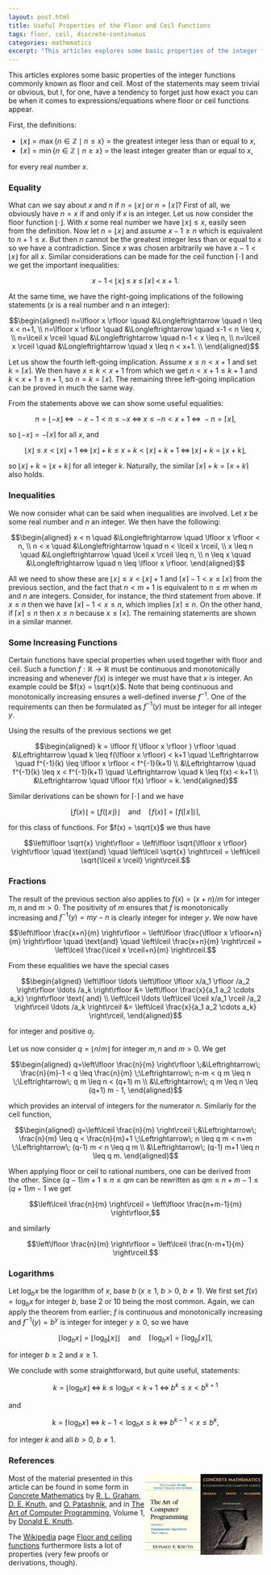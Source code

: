 ```yaml
---
layout: post.html
title: Useful Properties of the Floor and Ceil Functions
tags: floor, ceil, discrete-continuous
categories: mathematics
excerpt: "This articles explores some basic properties of the integer functions commonly known as floor and ceil. Most of the statements may seem trivial or obvious, but I, for one, have a tendency to forget just how exact you can be when it comes to expressions/equations where floor or ceil functions appear."
---
```

This articles explores some basic properties of the integer functions commonly known as floor and ceil. Most of the statements may seem trivial or obvious, but I, for one, have a tendency to forget just how exact you can be when it comes to expressions/equations where floor or ceil functions appear.

First, the definitions:

*   $\lfloor x \rfloor = \max \{ n \in \mathbb{Z} \mid n \leq x \}$ = the greatest integer less than or equal to $x$,
*   $\lceil  x \rceil  = \min \{ n \in \mathbb{Z} \mid n \geq x \}$ = the least integer greater than or equal to $x$,

for every real number $x$.

### Equality

What can we say about $x$ and $n$ if $n=\lfloor x \rfloor$ or $n=\lceil x \rceil$? First of all, we obviously have $n = x$ if and only if $x$ is an integer. Let us now consider the floor function $\lfloor \cdot \rfloor$. With $x$ some real number we have $\lfloor x \rfloor \leq x$, easily seen from the definition. Now let $n=\lfloor x \rfloor$ and assume $x-1 \geq n$ which is equivalent to $n+1 \leq x$. But then $n$ cannot be the greatest integer less than or equal to $x$ so we have a contradiction. Since $x$ was chosen arbitrarily we have $x-1 < \lfloor x \rfloor$ for all $x$. Similar considerations can be made for the ceil function $\lceil \cdot \rceil$ and we get the important inequalities:

$$x-1 \;<\; \lfloor x \rfloor \;\leq\; x \;\leq\; \lceil x \rceil \;<\; x+1.$$

At the same time, we have the right-going implications of the following statements ($x$ is a real number and $n$ an integer):

$$\begin{aligned} n=\lfloor x \rfloor \quad &\Longleftrightarrow \quad n \leq x < n+1, \\ n=\lfloor x \rfloor \quad &\Longleftrightarrow \quad x-1 < n \leq x, \\ n=\lceil x \rceil   \quad &\Longleftrightarrow \quad n-1 < x \leq n, \\ n=\lceil x \rceil   \quad &\Longleftrightarrow \quad x \leq n < x+1. \\ \end{aligned}$$

Let us show the fourth left-going implication. Assume $x \leq n < x+1$ and set $k=\lceil x \rceil$. We then have $x \leq k < x+1$ from which we get $n < x+1 \leq k+1$ and $k < x+1 \leq n+1$, so $n=k=\lceil x \rceil$. The remaining three left-going implication can be proved in much the same way.

From the statements above we can show some useful equalities:

$$n=\lfloor -x \rfloor \;\Leftrightarrow\; -x-1 < n \leq -x \;\Leftrightarrow\; x \leq -n < x+1 \;\Leftrightarrow\; -n=\lceil x \rceil,$$

so $\lfloor -x \rfloor = -\lceil x \rceil$ for all $x$, and

$$\lfloor x \rfloor \leq x < \lfloor x \rfloor+1 \;\Leftrightarrow\; \lfloor x \rfloor + k \leq x+k < \lfloor x \rfloor + k+1 \;\Leftrightarrow\; \lfloor x \rfloor + k = \lfloor x+k \rfloor,$$

so $\lfloor x \rfloor + k = \lfloor x+k \rfloor$ for all integer $k$. Naturally, the similar $\lceil x \rceil + k = \lceil x+k \rceil$ also holds.

### Inequalities

We now consider what can be said when inequalities are involved. Let $x$ be some real number and $n$ an integer. We then have the following:

$$\begin{aligned} x < n    \quad &\Longleftrightarrow \quad \lfloor x \rfloor < n, \\ n < x    \quad &\Longleftrightarrow \quad n < \lceil x \rceil, \\ x \leq n \quad &\Longleftrightarrow \quad \lceil x \rceil \leq n, \\ n \leq x \quad &\Longleftrightarrow \quad n \leq \lfloor x \rfloor. \end{aligned}$$

All we need to show these are $\lfloor x \rfloor \leq x < \lfloor x \rfloor + 1$ and $\lceil x \rceil - 1 < x \leq \lceil x \rceil$ from the previous section, and the fact that $n < m+1$ is equivalent to $n \leq m$ when $m$ and $n$ are integers. Consider, for instance, the third statement from above. If $x \leq n$ then we have $\lceil x \rceil - 1 < x \leq n$, which implies $\lceil x \rceil \leq n$. On the other hand, if $\lceil x \rceil \leq n$ then $x \leq n$ because $x \leq \lceil x \rceil$. The remaining statements are shown in a similar manner.

### Some Increasing Functions

Certain functions have special properties when used together with floor and ceil. Such a function
$f: \mathbb{R} \rightarrow \mathbb{R}$ must be continuous and monotonically increasing and whenever $f(x)$ is integer we must have that $x$ is integer. An example could be $f(x) = \sqrt{x}$. Note that being continuous and monotonically increasing ensures a well-defined inverse $f^{-1}$. One of the requirements can then be formulated as
$f^{-1}(y)$ must be integer for all integer $y$.

Using the results of the previous sections we get

$$\begin{aligned} k = \lfloor f( \lfloor x \rfloor ) \rfloor \quad &\Leftrightarrow \quad k \leq f(\lfloor x \rfloor) < k+1 \quad \Leftrightarrow \quad f^{-1}(k) \leq \lfloor x \rfloor < f^{-1}(k+1) \\ &\Leftrightarrow \quad f^{-1}(k) \leq x < f^{-1}(k+1) \quad \Leftrightarrow \quad k \leq f(x) < k+1 \\ &\Leftrightarrow \quad \lfloor f(x) \rfloor = k. \end{aligned}$$

Similar derivations can be shown for $\lceil \cdot \rceil$ and we have

$$\lfloor f(x) \rfloor = \lfloor f(\lfloor x \rfloor) \rfloor \quad \text{and} \quad \lceil f(x) \rceil = \lceil f(\lceil x \rceil) \rceil,$$

for this class of functions. For $f(x) = \sqrt{x}$ we thus have

$$\left\lfloor \sqrt{x} \right\rfloor = \left\lfloor \sqrt{\lfloor x \rfloor} \right\rfloor \quad \text{and} \quad \left\lceil \sqrt{x} \right\rceil = \left\lceil \sqrt{\lceil x \rceil} \right\rceil.$$

### Fractions

The result of the previous section also applies to $f(x) = (x + n)/m$ for integer $m, n$ and $m > 0$. The positivity of $m$ ensures that $f$ is monotonically increasing and $f^{-1}(y) = m y - n$ is clearly integer for integer $y$. We now have

$$\left\lfloor \frac{x+n}{m} \right\rfloor = \left\lfloor \frac{\lfloor x \rfloor+n}{m} \right\rfloor \quad \text{and} \quad \left\lceil \frac{x+n}{m} \right\rceil = \left\lceil \frac{\lceil x \rceil+n}{m} \right\rceil.$$

From these equalities we have the special cases

$$\begin{aligned} \left\lfloor \ldots \left\lfloor \lfloor x/a_1 \rfloor /a_2 \right\rfloor \ldots /a_k \right\rfloor &= \left\lfloor \frac{x}{a_1 a_2 \cdots a_k} \right\rfloor \text{ and} \\ \left\lceil \ldots \left\lceil \lceil x/a_1 \rceil /a_2 \right\rceil \ldots /a_k \right\rceil &= \left\lceil \frac{x}{a_1 a_2 \cdots a_k} \right\rceil, \end{aligned}$$

for integer and positive $a_j$.

Let us now consider $q = \lfloor n/m \rfloor$ for integer $m, n$ and $m > 0$. We get

$$\begin{aligned} q=\left\lfloor \frac{n}{m} \right\rfloor \;&\Leftrightarrow\; \frac{n}{m}-1 < q \leq \frac{n}{m} \;\Leftrightarrow\; n-m < q m \leq n \;\Leftrightarrow\; q m \leq n < (q+1) m \\ &\Leftrightarrow\; q m \leq n \leq (q+1) m - 1, \end{aligned}$$

which provides an interval of integers for the numerator $n$. Similarly for the ceil function,

$$\begin{aligned} q=\left\lceil \frac{n}{m} \right\rceil \;&\Leftrightarrow\; \frac{n}{m} \leq q < \frac{n}{m}+1 \;\Leftrightarrow\; n \leq q m < n+m \;\Leftrightarrow\; (q-1) m < n \leq q m \\ &\Leftrightarrow\; (q-1) m+1 \leq n \leq q m. \end{aligned}$$

When applying floor or ceil to rational numbers, one can be derived from the other. Since $(q-1) m+1 \leq n \leq q m$ can be rewritten as $q m \leq n+m-1 \leq (q+1) m - 1$ we get

$$\left\lceil \frac{n}{m} \right\rceil = \left\lfloor \frac{n+m-1}{m} \right\rfloor,$$

and similarly

$$\left\lfloor \frac{n}{m} \right\rfloor = \left\lceil \frac{n-m+1}{m} \right\rceil.$$

### Logarithms

Let $\log_b x$ be the logarithm of $x$, base $b$ ($x \geq 1$, $b > 0$, $b \neq 1$). We first set $f(x) = \log_b x$ for integer $b$, base $2$ or $10$ being the most common. Again, we can apply the theorem from earlier; $f$ is continuous and monotonically increasing and $f^{-1}(y) = b^y$ is integer for integer $y \geq 0$, so we have

$$\left\lfloor \log_b x \right\rfloor = \left\lfloor \log_b \lfloor x \rfloor \right\rfloor \quad \text{and} \quad \left\lceil \log_b x \right\rceil = \left\lceil \log_b \lceil x \rceil \right\rceil,$$

for integer $b \geq 2$ and $x \geq 1$.

We conclude with some straightforward, but quite useful, statements:

$$k = \lfloor \log_b x \rfloor \;\Leftrightarrow\; k \leq \log_b x < k+1 \;\Leftrightarrow\; b^k \leq x < b^{k+1}$$

and

$$k = \lceil \log_b x \rceil \;\Leftrightarrow\; k-1 < \log_b x \leq k \;\Leftrightarrow\; b^{k-1} < x \leq b^k,$$

for integer $k$ and all $b > 0$, $b \neq 1$.

### References

<div style="float:right"><a href="https://en.wikipedia.org/wiki/Special:BookSources/0201558025"><img src="/media/books/concrete.jpg" alt=""></a></div>
<div style="float:right"><a href="https://en.wikipedia.org/wiki/Special:BookSources/0201896834"><img src="/media/books/taocp1.jpg" alt=""></a></div>

Most of the material presented in this article can be found in some form in [Concrete Mathematics](http://www-cs-faculty.stanford.edu/~uno/gkp.html) by [R. L. Graham](http://math.ucsd.edu/~fan/ron/), [D. E. Knuth](http://www-cs-faculty.stanford.edu/~uno/), and [O. Patashnik](http://en.wikipedia.org/wiki/Oren_Patashnik), and in [The Art of Computer Programming](http://www-cs-faculty.stanford.edu/~uno/taocp.html), Volume&nbsp;1, by [Donald E. Knuth](http://www-cs-faculty.stanford.edu/~uno/).

The [Wikipedia](http://www.wikipedia.org) page [Floor and ceiling functions](http://en.wikipedia.org/wiki/Floor_and_ceiling_functions) furthermore lists a lot of properties (very few proofs or derivations, though).
